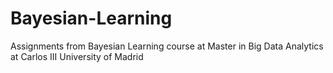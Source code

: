 # Bayesian-Learning
Assignments from Bayesian Learning course at Master in Big Data Analytics at Carlos III University of Madrid
